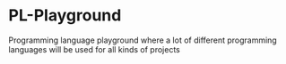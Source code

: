 # PL-Playground
Programming language playground where a lot of different programming languages will be used for all kinds of projects
